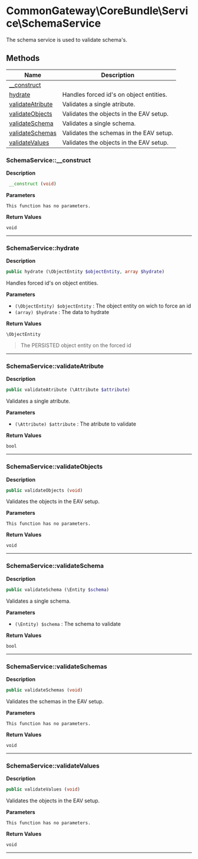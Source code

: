 # CommonGateway\CoreBundle\Service\SchemaService  

The schema service is used to validate schema's.





## Methods

| Name | Description |
|------|-------------|
|[__construct](#schemaservice__construct)||
|[hydrate](#schemaservicehydrate)|Handles forced id's on object entities.|
|[validateAtribute](#schemaservicevalidateatribute)|Validates a single atribute.|
|[validateObjects](#schemaservicevalidateobjects)|Validates the objects in the EAV setup.|
|[validateSchema](#schemaservicevalidateschema)|Validates a single schema.|
|[validateSchemas](#schemaservicevalidateschemas)|Validates the schemas in the EAV setup.|
|[validateValues](#schemaservicevalidatevalues)|Validates the objects in the EAV setup.|




### SchemaService::__construct  

**Description**

```php
 __construct (void)
```

 

 

**Parameters**

`This function has no parameters.`

**Return Values**

`void`


<hr />


### SchemaService::hydrate  

**Description**

```php
public hydrate (\ObjectEntity $objectEntity, array $hydrate)
```

Handles forced id's on object entities. 

 

**Parameters**

* `(\ObjectEntity) $objectEntity`
: The object entity on wich to force an id  
* `(array) $hydrate`
: The data to hydrate  

**Return Values**

`\ObjectEntity`

> The PERSISTED object entity on the forced id


<hr />


### SchemaService::validateAtribute  

**Description**

```php
public validateAtribute (\Attribute $attribute)
```

Validates a single atribute. 

 

**Parameters**

* `(\Attribute) $attribute`
: The atribute to validate  

**Return Values**

`bool`




<hr />


### SchemaService::validateObjects  

**Description**

```php
public validateObjects (void)
```

Validates the objects in the EAV setup. 

 

**Parameters**

`This function has no parameters.`

**Return Values**

`void`




<hr />


### SchemaService::validateSchema  

**Description**

```php
public validateSchema (\Entity $schema)
```

Validates a single schema. 

 

**Parameters**

* `(\Entity) $schema`
: The schema to validate  

**Return Values**

`bool`




<hr />


### SchemaService::validateSchemas  

**Description**

```php
public validateSchemas (void)
```

Validates the schemas in the EAV setup. 

 

**Parameters**

`This function has no parameters.`

**Return Values**

`void`




<hr />


### SchemaService::validateValues  

**Description**

```php
public validateValues (void)
```

Validates the objects in the EAV setup. 

 

**Parameters**

`This function has no parameters.`

**Return Values**

`void`




<hr />


